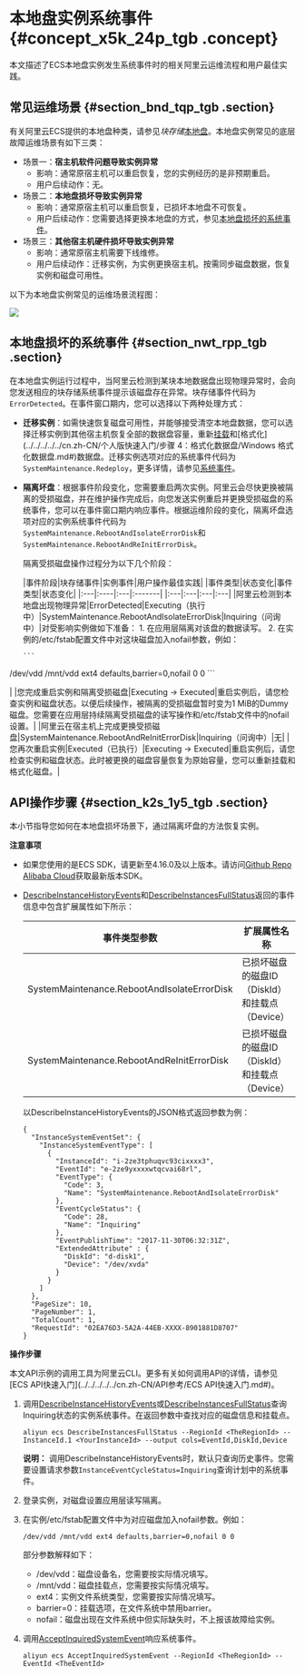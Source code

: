 # 本地盘实例系统事件 {#concept_x5k_24p_tgb .concept}

本文描述了ECS本地盘实例发生系统事件时的相关阿里云运维流程和用户最佳实践。

## 常见运维场景 {#section_bnd_tqp_tgb .section}

有关阿里云ECS提供的本地盘种类，请参见*块存储*[本地盘](../../../../../cn.zh-CN/块存储/本地盘.md#)。本地盘实例常见的底层故障运维场景有如下三类：

-   场景一：**宿主机软件问题导致实例异常**
    -   影响：通常原宿主机可以重启恢复，您的实例经历的是非预期重启。
    -   用户后续动作：无。
-   场景二：**本地盘损坏导致实例异常**
    -   影响：通常原宿主机可以重启恢复，已损坏本地盘不可恢复。
    -   用户后续动作：您需要选择更换本地盘的方式，参见[本地盘损坏的系统事件](#section_nwt_rpp_tgb)。
-   场景三：**其他宿主机硬件损坏导致实例异常**
    -   影响：通常原宿主机需要下线维修。
    -   用户后续动作：迁移实例，为实例更换宿主机。按需同步磁盘数据，恢复实例和磁盘可用性。

以下为本地盘实例常见的运维场景流程图：

![](http://static-aliyun-doc.oss-cn-hangzhou.aliyuncs.com/assets/img/124896/155245562438901_zh-CN.png)

## 本地盘损坏的系统事件 {#section_nwt_rpp_tgb .section}

在本地盘实例运行过程中，当阿里云检测到某块本地数据盘出现物理异常时，会向您发送相应的块存储系统事件提示该磁盘存在异常。块存储事件代码为`ErrorDetected`。在事件窗口期内，您可以选择以下两种处理方式：

-   **迁移实例**：如需快速恢复磁盘可用性，并能够接受清空本地盘数据，您可以选择迁移实例到其他宿主机恢复全部的数据盘容量，重新[挂载](../../../../../cn.zh-CN/块存储/云盘/挂载云盘.md#)和[格式化](../../../../../cn.zh-CN/个人版快速入门/步骤 4：格式化数据盘/Windows 格式化数据盘.md#)数据盘。迁移实例选项对应的系统事件代码为`SystemMaintenance.Redeploy`，更多详情，请参见[系统事件](../../../../../cn.zh-CN/部署与运维/系统事件/系统事件概述.md#)。
-   **隔离坏盘**：根据事件阶段变化，您需要重启两次实例。阿里云会尽快更换被隔离的受损磁盘，并在维护操作完成后，向您发送实例重启并更换受损磁盘的系统事件，您可以在事件窗口期内响应事件。根据运维阶段的变化，隔离坏盘选项对应的实例系统事件代码为`SystemMaintenance.RebootAndIsolateErrorDisk`和`SystemMaintenance.RebootAndReInitErrorDisk`。

    隔离受损磁盘操作过程分为以下几个阶段：

    |事件阶段|块存储事件|实例事件|用户操作最佳实践|
|事件类型|状态变化|事件类型|状态变化|
    |:---|:----|:---|:-------|
    |:---|:---|:---|:---|
    |阿里云检测到本地盘出现物理异常|ErrorDetected|Executing（执行中）|SystemMaintenance.RebootAndIsolateErrorDisk|Inquiring（问询中）|对受影响实例做如下准备：    1.  在应用层隔离对该盘的数据读写。
    2.  在实例的/etc/fstab配置文件中对这块磁盘加入nofail参数，例如：

        ```
/dev/vdd /mnt/vdd ext4 defaults,barrier=0,nofail 0 0
        ```

|
    |您完成重启实例和隔离受损磁盘|Executing -\> Executed|重启实例后，请您检查实例和磁盘状态。以便后续操作，被隔离的受损磁盘暂时变为1 MiB的Dummy磁盘。您需要在应用层持续隔离受损磁盘的读写操作和/etc/fstab文件中的nofail设置。|
    |阿里云在宿主机上完成更换受损磁盘|SystemMaintenance.RebootAndReInitErrorDisk|Inquiring（问询中）|无|
    |您再次重启实例|Executed（已执行）|Executing -\> Executed|重启实例后，请您检查实例和磁盘状态。此时被更换的磁盘容量恢复为原始容量，您可以重新挂载和格式化磁盘。|


## API操作步骤 {#section_k2s_1y5_tgb .section}

本小节指导您如何在本地盘损坏场景下，通过隔离坏盘的方法恢复实例。

**注意事项**

-   如果您使用的是ECS SDK，请更新至4.16.0及以上版本。请访问[Github Repo Alibaba Cloud](https://github.com/aliyun/aliyun-openapi-java-sdk/tree/master/aliyun-java-sdk-ecs)获取最新版本SDK。
-   [DescribeInstanceHistoryEvents](../../../../../cn.zh-CN/API参考/系统事件/DescribeInstanceHistoryEvents.md#)和[DescribeInstancesFullStatus](../../../../../cn.zh-CN/API参考/系统事件/DescribeInstancesFullStatus.md#)返回的事件信息中包含扩展属性如下所示：

    |事件类型参数|扩展属性名称|
    |------|------|
    |SystemMaintenance.RebootAndIsolateErrorDisk|已损坏磁盘的磁盘ID（DiskId）和挂载点（Device）|
    |SystemMaintenance.RebootAndReInitErrorDisk|已损坏磁盘的磁盘ID（DiskId）和挂载点（Device）|

    以DescribeInstanceHistoryEvents的JSON格式返回参数为例：

    ```
    {
      "InstanceSystemEventSet": {
        "InstanceSystemEventType": [
          {
            "InstanceId": "i-2ze3tphuqvc93cixxxx3",
            "EventId": "e-2ze9yxxxxwtqcvai68rl",
            "EventType": {
              "Code": 3,
              "Name": "SystemMaintenance.RebootAndIsolateErrorDisk"
            },
            "EventCycleStatus": {
              "Code": 28,
              "Name": "Inquiring"
            },
            "EventPublishTime": "2017-11-30T06:32:31Z",
            "ExtendedAttribute" : {
              "DiskId": "d-disk1",
              "Device": "/dev/xvda"
            }
          }
        ]
      },
      "PageSize": 10,
      "PageNumber": 1,
      "TotalCount": 1,
      "RequestId": "02EA76D3-5A2A-44EB-XXXX-8901881D8707"
    }
    ```


**操作步骤**

本文API示例的调用工具为阿里云CLI。更多有关如何调用API的详情，请参见[ECS API快速入门](../../../../../cn.zh-CN/API参考/ECS API快速入门.md#)。

1.  调用[DescribeInstanceHistoryEvents](../../../../../cn.zh-CN/API参考/系统事件/DescribeInstanceHistoryEvents.md#)或[DescribeInstancesFullStatus](../../../../../cn.zh-CN/API参考/系统事件/DescribeInstancesFullStatus.md#)查询Inquiring状态的实例系统事件。在返回参数中查找对应的磁盘信息和挂载点。

    ```
    aliyun ecs DescribeInstancesFullStatus --RegionId <TheRegionId> --InstanceId.1 <YourInstanceId> --output cols=EventId,DiskId,Device
    ```

    **说明：** 调用DescribeInstanceHistoryEvents时，默认只查询历史事件。您需要设置请求参数`InstanceEventCycleStatus=Inquiring`查询计划中的系统事件。

2.  登录实例，对磁盘设置应用层读写隔离。
3.  在实例/etc/fstab配置文件中为对应磁盘加入nofail参数。例如：

    ```
    /dev/vdd /mnt/vdd ext4 defaults,barrier=0,nofail 0 0
    ```

    部分参数解释如下：

    -   /dev/vdd：磁盘设备名，您需要按实际情况填写。
    -   /mnt/vdd：磁盘挂载点，您需要按实际情况填写。
    -   ext4：实例文件系统类型，您需要按实际情况填写。
    -   barrier=0：挂载选项，在文件系统中禁用barrier。
    -   nofail：磁盘出现在文件系统中但实际缺失时，不上报该故障给实例。
4.  调用[AcceptInquiredSystemEvent](../../../../../cn.zh-CN/API参考/即将上线/AcceptInquiredSystemEvent.md#)响应系统事件。

    ```
    aliyun ecs AcceptInquiredSystemEvent --RegionId <TheRegionId> --EventId <TheEventId>
    ```


